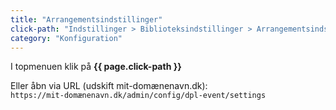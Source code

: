 ```yaml
---
title: "Arrangementsindstillinger"
click-path: "Indstillinger > Biblioteksindstillinger > Arrangementsindstillinger"
category: "Konfiguration"
---
```

I topmenuen klik på **{{ page.click-path }}**

Eller åbn via URL (udskift mit-domænenavn.dk):\
`https://mit-domænenavn.dk/admin/config/dpl-event/settings`
